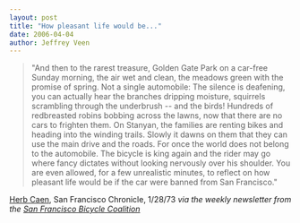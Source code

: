 ```yaml
---
layout: post
title: "How pleasant life would be..."
date: 2006-04-04
author: Jeffrey Veen
---
```

<blockquote>"And then to the rarest treasure, Golden Gate Park on a car-free Sunday morning, the air wet and clean, the meadows green with the promise of spring. Not a single automobile: The silence is deafening, you can actually hear the branches dripping moisture, squirrels scrambling through the underbrush -- and the birds! Hundreds of redbreasted robins bobbing across the lawns, now that there are no cars to frighten them. On Stanyan, the families are renting bikes and heading into the winding trails. Slowly it dawns on them that they can use the main drive and the roads. For once the world does not belong to the automobile. The bicycle is king again and the rider may go where fancy dictates without looking nervously over his shoulder. You are even allowed, for a few unrealistic minutes, to reflect on how pleasant life would be if the car were banned from San Francisco."</blockquote>

<a href="http://en.wikipedia.org/wiki/Herb_Caen">Herb Caen</a>, San Francisco Chronicle, 1/28/73
<em>via the weekly newsletter from the <a href="http://www.sfbike.org/">San Francisco Bicycle Coalition</a></em>
